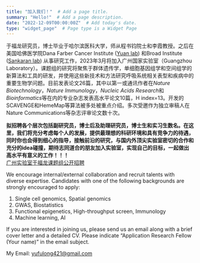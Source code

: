 ```yaml
---
title: "加入我们！"  # Add a page title.
summary: "Hello!"  # Add a page description.
date: "2022-12-09T00:00:00Z"  # Add today's date.
type: "widget_page"  # Page type is a Widget Page
---
```




于福龙研究员，博士毕业于哈尔滨医科大学，师从程书钧院士和李霞教授。之后在美国哈佛医学院Dana Farber Cancer Institute ([Yuan lab](https://labs.icahn.mssm.edu/yuanlab/)) 和Broad Institute ([Sankaran lab](https://www.bloodgenes.org/)) 从事研究工作，2023年3月将加入广州国家实验室（Guangzhou Laboratory）。课题组的研究将聚焦于群体遗传学，单细胞基因组学和空间组学的新算法和工具的研发，并使用这些新技术和方法研究呼吸系统相关表型和疾病中的重要生物学问题。目前发表论文26篇，其中以第一或通讯作者在*Nature Biotechnology*，*Nature Immunology*，*Nucleic Acids Research*和*Bioinformatics*等在内的专业杂志发表高水平论文10篇，H index=13。开发的SCAVENGE和HemeMap等算法被多处被重点介绍。多次受邀作为独立审稿人在Nature Communications等杂志评审论文数十次。

**拟招聘各个层次包括副研究员，博士后及助理研究员，博士生和实习生数名。在这里，我们将充分考虑每个人的发展，提供最理想的科研环境和具有竞争力的待遇，同时你也会得到细心的指导，接触前沿的研究，与国内外顶尖实验室密切的合作和充分的idea碰撞，期待志同道合的朋友加入实验室，实现自己的目标，一起做出高水平有意义的工作！！！**  
[广州实验室于福龙课题组公开招聘](https://talent.sciencenet.cn/index.php?s=Info/index/id/22776)  

We encourage internal/external collaboration and recruit talents with diverse expertise.
Candidates with one of the following backgrounds are strongly encouraged to apply:
1. Single cell genomics, Spatial genomics  
2. GWAS, Biostatistics  
3. Functional epigenetics, High-throughput screen, Immunology  
4. Machine learning, AI  

If you are interested in joining us, please send us an email along with a brief cover letter and a detailed CV. Please indicate “Application Research Fellow (Your name)” in the email subject.

My Email: yufulong421@gmail.com

<br/><br/>
<br/><br/>
<br/><br/>
<br/><br/>
<br/><br/>
<br/><br/>
<br/><br/>
